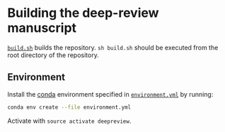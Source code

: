 # Building the deep-review manuscript

[`build.sh`](build.sh) builds the repository.
`sh build.sh` should be executed from the root directory of the repository.

## Environment

Install the [conda](https://conda.io) environment specified in [`environment.yml`](environment.yml) by running:

```sh
conda env create --file environment.yml
```

Activate with `source activate deepreview`.

